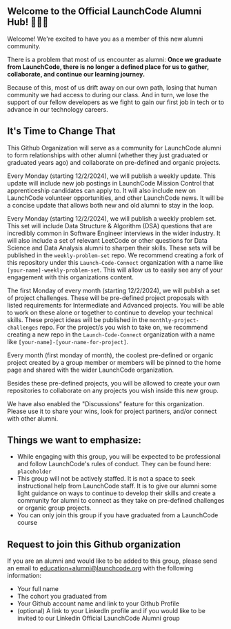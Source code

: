 ## Welcome to the Official LaunchCode Alumni Hub! 🚀🚀🚀

Welcome! We're excited to have you as a member of this new alumni community.

There is a problem that most of us encounter as alumni: 
**Once we graduate from LaunchCode, there is no longer a defined place for us to gather, collaborate, and continue our learning journey.** 

Because of this, most of us drift away on our own path, losing that human community we had access to during our class.
And in turn, we lose the support of our fellow developers as we fight to gain our first job in tech or to advance in our technology careers.

## It's Time to Change That

This Github Organization will serve as a community for LaunchCode alumni to form relationships with other alumni (whether they just graduated or graduated years ago) and collaborate on pre-defined and organic projects. 

Every Monday (starting 12/2/2024), we will publish a weekly update.
This update will include new job postings in LaunchCode Mission Control that apprenticeship candidates can apply to.
It will also include new on LaunchCode volunteer opportunities, and other LaunchCode news. 
It will be a concise update that allows both new and old alumni to stay in the loop.

Every Monday (starting 12/2/2024), we will publish a weekly problem set. 
This set will include Data Structure & Algorithm (DSA) questions that are incredibly common in Software Engineer interviews in the wider industry.
It will also include a set of relevant LeetCode or other questions for Data Science and Data Analysis alumni to sharpen their skills.
These sets will be published in the `weekly-problem-set` repo. 
We recommend creating a fork of this repository under this `Launch-Code-Connect` organization with a name like `[your-name]-weekly-problem-set`.
This will allow us to easily see any of your engagement with this organizations content.

The first Monday of every month (starting 12/2/2024), we will publish a set of project challenges.
These will be pre-defined project proposals with listed requirements for Intermediate and Advanced projects.
You will be able to work on these alone or together to continue to develop your technical skills.
These project ideas will be published in the `monthly-project-challenges` repo.
For the project/s you wish to take on, we recommend creating a new repo in the `Launch-Code-Connect` organization with a name like `[your-name]-[your-name-for-project]`.

Every month (first monday of month), the coolest pre-defined or organic project created by a group member or members will be pinned to the home page and shared with the wider LaunchCode organization.

Besides these pre-defined projects, you will be allowed to create your own repositories to collaborate on any projects you wish inside this new group.

We have also enabled the "Discussions" feature for this organization.
Please use it to share your wins, look for project partners, and/or connect with other alumni.

## Things we want to emphasize:
*  While engaging with this group, you will be expected to be professional and follow LaunchCode's rules of conduct. They can be found here: `placeholder`
*  This group will not be actively staffed. It is not a space to seek instructional help from LaunchCode staff. It is to give our alumni some light guidance on ways to continue to develop their skills and create a community for alumni to connect as they take on pre-defined challenges or organic group projects.
* You can only join this group if you have graduated from a LaunchCode course


## Request to join this Github organization
If you are an alumni and would like to be added to this group, please send an email to education+alumni@launchcode.org with the following information:
- Your full name
- The cohort you graduated from 
- Your Github account name and link to your Github Profile
- (optional) A link to your LinkedIn profile and if you would like to be invited to our Linkedin Official LaunchCode Alumni group 

